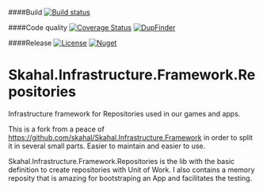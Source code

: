 ####Build
[![Build status](https://ci.appveyor.com/api/projects/status/8nq0s700s41pnd1i?svg=true)](https://ci.appveyor.com/project/GiusepeCasagrande/skahal-infrastructure-framework-Repositories)

####Code quality
[![Coverage Status](https://coveralls.io/repos/github/skahal/Skahal.Infrastructure.Framework.Repositories/badge.svg?branch=master)](https://coveralls.io/github/skahal/Skahal.Infrastructure.Framework.Repositories?branch=master)
[![DupFinder](http://badgessharp.apphb.com/badges/skahal/Skahal.Infrastructure.Framework.Repositories/DupFinder)](https://ci.appveyor.com/project/GiusepeCasagrande/skahal-infrastructure-framework-Repositories/build/artifacts)

####Release
[![License](http://img.shields.io/:license-MIT-blue.svg)](https://raw.githubusercontent.com/skahal/Skahal.Infrastructure.Framework.Repositories/master/LICENSE)
[![Nuget](https://img.shields.io/nuget/v/Skahal.Infrastructure.Framework.Repositories.svg)](https://www.nuget.org/packages/Skahal.Infrastructure.Framework.Repositories/)


# Skahal.Infrastructure.Framework.Repositories
Infrastructure framework for Repositories used in our games and apps.

This is a fork from a peace of https://github.com/skahal/Skahal.Infrastructure.Framework in order to split it in several small parts. Easier to maintain and easier to use.

Skahal.Infrastructure.Framework.Repositories is the lib with the basic definition to create repositories with Unit of Work.
I also contains a memory reposity that is amazing for bootstraping an App and facilitates the testing.
